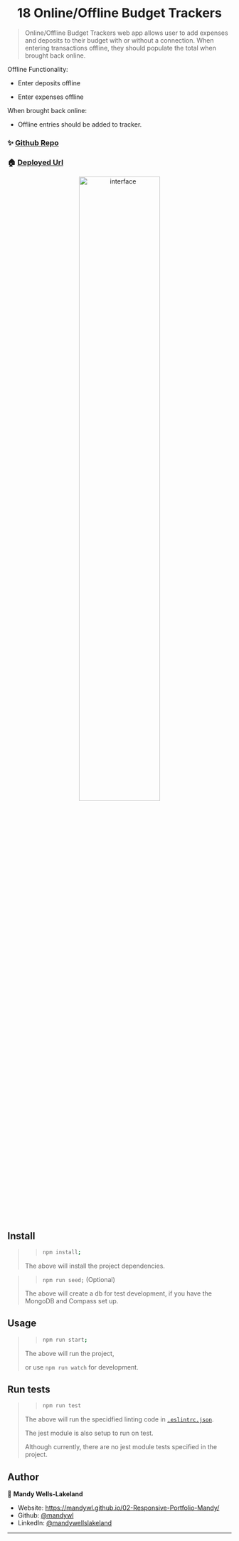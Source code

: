 <h1 align="center">18 Online/Offline Budget Trackers</h1>

> Online/Offline Budget Trackers web app allows user to add expenses and deposits to their budget with or without a connection. When entering transactions offline, they should populate the total when brought back online.

Offline Functionality:

  * Enter deposits offline

  * Enter expenses offline

When brought back online:

  * Offline entries should be added to tracker.

### ✨ [Github Repo](https://github.com/mandywl/18-Online-Offline-Budget-Trackers)

### 🏠 [Deployed Url](https://budget-tracker-mandy.herokuapp.com/)

<div align="center">
<img alt="interface" src= "public/appScreenCapture.gif" width= 60%/>
</div>

## Install

> > ```sh
> > npm install;
> > ```
>
> The above will install the project dependencies.

> > `npm run seed;` (Optional)
>
> The above will create a db for test development, if you have the MongoDB and Compass set up.

## Usage

> > ```sh
> > npm run start;
> > ```
>
> The above will run the project,
>
> or use `npm run watch` for development.

## Run tests

> > ```sh
> > npm run test
> > ```
>
> The above will run the specidfied linting code in [`.eslintrc.json`](https://github.com/mandywl/shopping-cart/blob/master/.eslintrc.json).
>
> The jest module is also setup to run on test.
>
> Although currently, there are no jest module tests specified in the project.

## Author

👤 **Mandy Wells-Lakeland**

- Website: https://mandywl.github.io/02-Responsive-Portfolio-Mandy/
- Github: [@mandywl](https://github.com/mandywl)
- LinkedIn: [@mandywellslakeland](https://www.linkedin.com/in/mandy-wells-lakeland-23b55087/)

---

